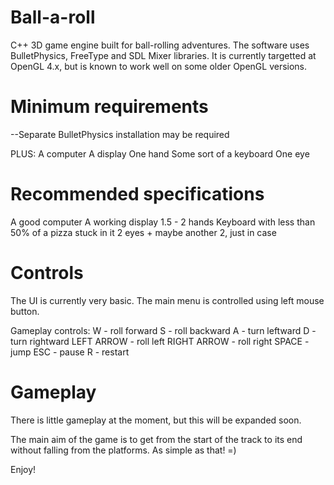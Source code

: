 Ball-a-roll
===========

C++ 3D game engine built for ball-rolling adventures. The software uses BulletPhysics, FreeType and SDL Mixer libraries. It is currently targetted at OpenGL 4.x, but is known to work well on some older OpenGL versions.

Minimum requirements
===========
--Separate BulletPhysics installation may be required

PLUS:
A computer
A display
One hand
Some sort of a keyboard
One eye

Recommended specifications
===========
A good computer
A working display
1.5 - 2 hands
Keyboard with less than 50% of a pizza stuck in it
2 eyes + maybe another 2, just in case

Controls
===========
The UI is currently very basic. The main menu is controlled using left mouse button.

Gameplay controls:
W - roll forward
S - roll backward
A - turn leftward
D - turn rightward
LEFT ARROW - roll left
RIGHT ARROW - roll right
SPACE - jump
ESC - pause
R - restart

Gameplay
===========
There is little gameplay at the moment, but this will be expanded soon.

The main aim of the game is to get from the start of the track to its end without falling from the platforms. As simple as that! =)

Enjoy!
